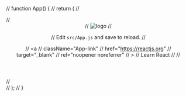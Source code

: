// function App() {
//   return (
//     <div className="App">
//       <header className="App-header">
//         <img src={logo} className="App-logo" alt="logo" />
//         <p>
//           Edit <code>src/App.js</code> and save to reload.
//         </p>
//         <a
//           className="App-link"
//           href="https://reactjs.org"
//           target="_blank"
//           rel="noopener noreferrer"
//         >
//           Learn React
//         </a>
//       </header>
//     </div>
//   );
// }